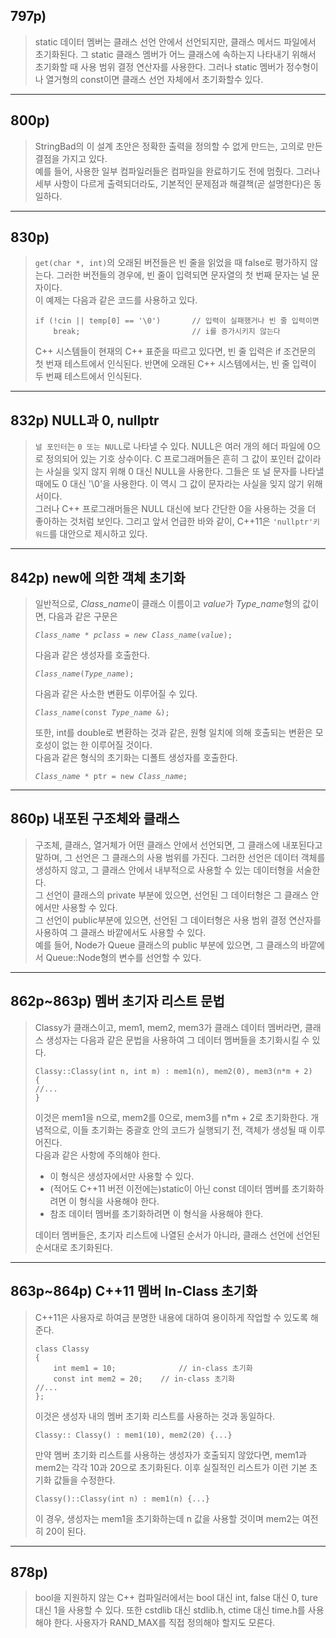## 797p)
> static 데이터 멤버는 클래스 선언 안에서 선언되지만, 클래스 메서드 파일에서 초기화된다. 그 static 클래스 멤버가 어느 클래스에 속하는지 나타내기 위해서 초기화할 때 사용 범위 결정 연산자를 사용한다. 그러나 static 멤버가 정수형이나 열거형의 const이면 클래스 선언 자체에서 초기화할수 있다.
___
## 800p)
> StringBad의 이 설계 초안은 정확한 출력을 정의할 수 없게 만드는, 고의로 만든 결점을 가지고 있다.  
> 예를 들어, 사용한 일부 컴파일러들은 컴파일을 완료하기도 전에 멈췄다. 그러나 세부 사항이 다르게 출력되더라도, 기본적인 문제점과 해결책(곧 설명한다)은 동일하다.
___
## 830p)
> ```get(char *, int)```의 오래된 버전들은 빈 줄을 읽었을 때 false로 평가하지 않는다. 그러한 버전들의 경우에, 빈 줄이 입력되면 문자열의 첫 번째 문자는 널 문자이다.  
> 이 예제는 다음과 같은 코드를 사용하고 있다.
> <pre><code>if (!cin || temp[0] == '\0')       // 입력이 실패했거나 빈 줄 입력이면
>     break;                         // i를 증가시키지 않는다</code></pre>
> C++ 시스템들이 현재의 C++ 표준을 따르고 있다면, 빈 줄 입력은 if 조건문의 첫 번재 테스트에서 인식된다. 반면에 오래된 C++ 시스템에서는, 빈 줄 입력이 두 번째 테스트에서 인식된다.
___
## 832p) NULL과 0, nullptr
> ```널 포인터```는 ```0 또는 NULL```로 나타낼 수 있다. NULL은 여러 개의 헤더 파일에 0으로 정의되어 있는 기호 상수이다. C 프로그래머들은 흔히 그 값이 포인터 값이라는 사실을 잊지 않지 위해 0 대신 NULL을 사용한다. 그들은 또 널 문자를 나타낼 때에도 0 대신 '\0'을 사용한다. 이 역시 그 값이 문자라는 사실을 잊지 않기 위해서이다.  
> 그러나 C++ 프로그래머들은 NULL 대신에 보다 간단한 0을 사용하는 것을 더 좋아하는 것처럼 보인다. 그리고 앞서 언급한 바와 같이, C++11은 ```'nullptr'키워드```를 대안으로 제시하고 있다.
___
## 842p) new에 의한 객체 초기화
> 일반적으로, *Class_name*이 클래스 이름이고 *value*가 *Type_name*형의 값이면, 다음과 같은 구문은
> <pre><code><i>Class_name</i> * <i>pclass = new Class_name</i>(<i>value</i>)</i>;</code></pre>
> 다음과 같은 생성자를 호출한다.
> <pre><code><i>Class_name</i>(<i>Type_name</i>)</i>;</code></pre>
> 다음과 같은 사소한 변환도 이루어질 수 있다.
> <pre><code><i>Class_name</i>(const <i>Type_name</i> &);</code></pre>
> 또한, int를 double로 변환하는 것과 같은, 원형 일치에 의해 호출되는 변환은 모호성이 없는 한 이루어질 것이다.  
> 다음과 같은 형식의 초기화는 디폴트 생성자를 호출한다.
> <pre><code><i>Class_name</i> * ptr = new <i>Class_name</i>;</code></pre>
___
## 860p) 내포된 구조체와 클래스
> 구조체, 클래스, 열거체가 어떤 클래스 안에서 선언되면, 그 클래스에 내포된다고 말하며, 그 선언은 그 클래스의 사용 범위를 가진다. 그러한 선언은 데이터 객체를 생성하지 않고, 그 클래스 안에서 내부적으로 사용할 수 있는 데이터형을 서술한다.  
> 그 선언이 클래스의 private 부분에 있으면, 선언된 그 데이터형은 그 클래스 안에서만 사용할 수 있다.  
> 그 선언이 public부분에 있으면, 선언된 그 데이터형은 사용 범위 결정 연산자를 사용하여 그 클래스 바깥에서도 사용할 수 있다.  
> 예를 들어, Node가 Queue 클래스의 public 부분에 있으면, 그 클래스의 바깥에서 Queue::Node형의 변수를 선언할 수 있다.
___
## 862p~863p) 멤버 초기자 리스트 문법
> Classy가 클래스이고, mem1, mem2, mem3가 클래스 데이터 멤버라면, 클래스 생성자는 다음과 같은 문법을 사용하여 그 데이터 멤버들을 초기화시킬 수 있다. 
> <pre><code>Classy::Classy(int n, int m) : mem1(n), mem2(0), mem3(n*m + 2)
> {
> //...
> }</code></pre>
> 이것은 mem1을 n으로, mem2를 0으로, mem3를 n*m + 2로 초기화한다. 개념적으로, 이들 초기화는 중괄호 안의 코드가 실행되기 전, 객체가 생성될 때 이루어진다.  
> 다음과 같은 사항에 주의해야 한다.  
> * 이 형식은 생성자에서만 사용할 수 있다.
> * (적어도 C++11 버전 이전에는)static이 아닌 const 데이터 멤버를 초기화하려면 이 형식을 사용해야 한다.
> * 참조 데이터 멤버를 초기화하려면 이 형식을 사용해야 한다.  
> 
> 데이터 멤버들은, 초기자 리스트에 나열된 순서가 아니라, 클래스 선언에 선언된 순서대로 초기화된다. 
___
## 863p~864p) C++11 멤버 In-Class 초기화
> C++11은 사용자로 하여금 분명한 내용에 대하여 용이하게 작업할 수 있도록 해 준다.
> <pre><code>class Classy
> {
>     int mem1 = 10;              // in-class 초기화
>     const int mem2 = 20;    // in-class 초기화
> //...
> };</code></pre>
> 이것은 생성자 내의 멤버 초기화 리스트를 사용하는 것과 동일하다.
> <pre><code>Classy:: Classy() : mem1(10), mem2(20) {...}</code></pre>
> 만약 멤버 초기화 리스트를 사용하는 생성자가 호출되지 않았다면, mem1과 mem2는 각각 10과 20으로 초기화된다. 이후 실질적인 리스트가 이런 기본 초기화 값들을 수정한다.
> <pre><code>Classy()::Classy(int n) : mem1(n) {...}</code></pre>
> 이 경우, 생성자는 mem1을 초기화하는데 n 값을 사용할 것이며 mem2는 여전히 20이 된다.
___
## 878p)
> bool을 지원하지 않는 C++ 컴파일러에서는 bool 대신 int, false 대신 0, ture 대신 1을 사용할 수 있다. 또한 cstdlib 대신 stdlib.h, ctime 대신 time.h를 사용해야 한다. 사용자가 RAND_MAX를 직접 정의해야 할지도 모른다.
